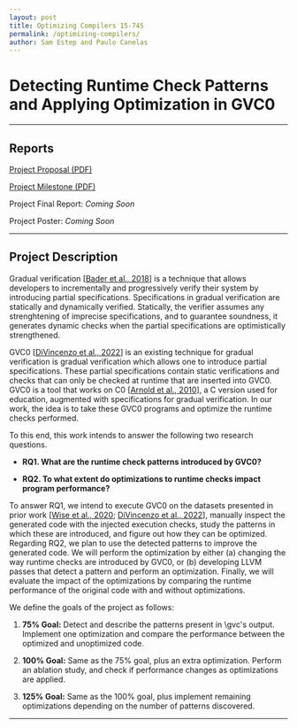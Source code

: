 ```yaml
---
layout: post
title: Optimizing Compilers 15-745
permalink: /optimizing-compilers/
author: Sam Estep and Paulo Canelas
---
```


# Detecting Runtime Check Patterns and Applying Optimization in GVC0

---

## Reports

[Project Proposal (PDF)](https://pcanelas.com/images/compilers-proposal.pdf)

[Project Milestone (PDF)](https://pcanelas.com/images/compilers-milestone.pdf)

Project Final Report: *Coming Soon*

Project Poster: *Coming Soon*

---

## Project Description

Gradual verification [[Bader et al., 2018](http://www.cs.cmu.edu/~aldrich/papers/vmcai2018-gradual-verification.pdf)] is a technique that allows developers to incrementally and progressively verify their system by introducing partial specifications. 
Specifications in gradual verification are statically and dynamically verified.
Statically, the verifier assumes any strenghtening of imprecise specifications, and to guarantee soundness, it generates dynamic checks when the partial specifications are optimistically strengthened. 

GVC0 [[DiVincenzo et al., 2022](https://arxiv.org/abs/2210.02428)] is an existing technique for gradual verification is gradual verification which allows one to introduce partial specifications. 
These partial specifications contain static verifications and checks that can only be checked at runtime that are inserted into GVC0. GVC0 is a tool that works on C0 [[Arnold et al., 2010](http://reports-archive.adm.cs.cmu.edu/anon/2010/CMU-CS-10-145.pdf)], a C version used for education, augmented with specifications for gradual verification. In our work, the idea is to take these GVC0 programs and optimize the runtime checks performed.

To this end, this work intends to answer the following two research questions.

- **RQ1. What are the runtime check patterns introduced by GVC0?**

- **RQ2. To what extent do optimizations to runtime checks impact program performance?**

To answer RQ1, we intend to execute GVC0 on the datasets presented in prior work [[Wise et al., 2020](https://dl.acm.org/doi/10.1145/3428296); [DiVincenzo et al., 2022](https://arxiv.org/abs/2210.02428)], manually inspect the generated code with the injected execution checks, study the patterns in which these are introduced, and figure out how they can be optimized.
Regarding RQ2, we plan to use the detected patterns to improve the generated code. We will perform the optimization by either (a) changing the way runtime checks are introduced by GVC0, or (b) developing LLVM passes that detect a pattern and perform an optimization.
Finally, we will evaluate the impact of the optimizations by comparing the runtime performance of the original code with and without optimizations.

We define the goals of the project as follows:

1. **75% Goal:** Detect and describe the patterns present in \gvc's output. Implement one optimization and compare the performance between the optimized and unoptimized code.

2. **100% Goal:** Same as the 75% goal, plus an extra optimization. Perform an ablation study, and check if performance changes as optimizations are applied.

3. **125% Goal:** Same as the 100% goal, plus implement remaining optimizations depending on the number of patterns discovered.

---

